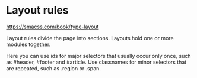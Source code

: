Layout rules
===================================

https://smacss.com/book/type-layout

Layout rules divide the page into sections. Layouts hold one or more modules
together.

Here you can use ids for major selectors that usually occur only once, such as
#header, #footer and #article.
Use classnames for minor selectors that are repeated, such as .region or .span.